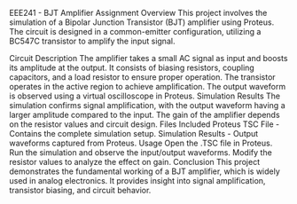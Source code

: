 EEE241 - BJT Amplifier Assignment
Overview
This project involves the simulation of a Bipolar Junction Transistor (BJT) amplifier using Proteus. The circuit is designed in a common-emitter configuration, utilizing a BC547C transistor to amplify the input signal.

Circuit Description
The amplifier takes a small AC signal as input and boosts its amplitude at the output.
It consists of biasing resistors, coupling capacitors, and a load resistor to ensure proper operation.
The transistor operates in the active region to achieve amplification.
The output waveform is observed using a virtual oscilloscope in Proteus.
Simulation Results
The simulation confirms signal amplification, with the output waveform having a larger amplitude compared to the input.
The gain of the amplifier depends on the resistor values and circuit design.
Files Included
Proteus TSC File - Contains the complete simulation setup.
Simulation Results - Output waveforms captured from Proteus.
Usage
Open the .TSC file in Proteus.
Run the simulation and observe the input/output waveforms.
Modify the resistor values to analyze the effect on gain.
Conclusion
This project demonstrates the fundamental working of a BJT amplifier, which is widely used in analog electronics. It provides insight into signal amplification, transistor biasing, and circuit behavior.

